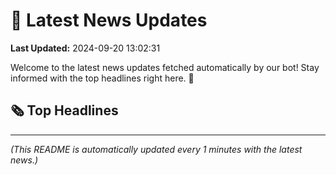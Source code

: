 # 📰 Latest News Updates
**Last Updated:** 2024-09-20 13:02:31

Welcome to the latest news updates fetched automatically by our bot! Stay informed with the top headlines right here. 🚀

## 🗞️ Top Headlines

---
*(This README is automatically updated every 1 minutes with the latest news.)*
